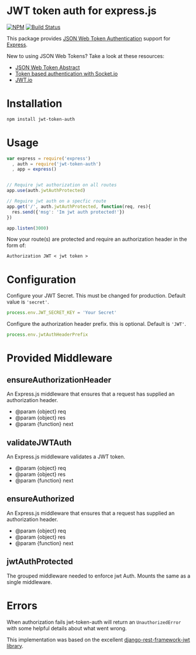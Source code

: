# JWT token auth for express.js
[![NPM](https://nodei.co/npm/jwt-token-auth.png?compact=true)](https://npmjs.org/package/jwt-token-auth?compact=true)
[![Build Status](https://travis-ci.org/agconti/jwt-token-auth.svg?branch=master)](https://travis-ci.org/agconti/jwt-token-auth)

This package provides [JSON Web Token Authentication](http://tools.ietf.org/html/draft-ietf-oauth-json-web-token) support for
[Express](http://expressjs.com/).

New to using JSON Web Tokens? Take a look at these resources:

- [JSON Web Token Abstract](http://self-issued.info/docs/draft-ietf-oauth-json-web-token.html)
- [Token based authentication with Socket.io](https://auth0.com/blog/2014/01/15/auth-with-socket-io/)
- [JWT.io](http://jwt.io/)

# Installation 
```bash
npm install jwt-token-auth
```

# Usage
```js
var express = require('express')
  , auth = require('jwt-token-auth')
  , app = express()


// Require jwt authorization on all routes
app.use(auth.jwtAuthProtected)

// Reguire jwt auth on a specfic route
app.get('/', auth.jwtAuthProtected, function(req, res){
  res.send({'msg': 'Im jwt auth protected!'})
})

app.listen(3000)
```
Now your route(s) are protected and require an authorization header in the form of:

```
Authorization JWT < jwt token > 
```

# Configuration
Configure your JWT Secret. This must be changed for production. Default value is `'secret'`. 
```js
process.env.JWT_SECRET_KEY = 'Your Secret'
```

Configure the authorization header prefix. this is optional. Default is `'JWT'`.
```js
process.env.jwtAuthHeaderPrefix
```

# Provided Middleware

## ensureAuthorizationHeader
An Express.js middleware that ensures that a request has supplied an authorization header.
* @param {object} req
* @param {object} res
* @param {function} next

## validateJWTAuth
An Express.js middleware validates a JWT token.
 * @param {object} req
 * @param {object} res
 * @param {function} next

## ensureAuthorized 
An Express.js middleware that ensures that a request has supplied an authorization header.
* @param {object} req
* @param {object} res
* @param {function} next

## jwtAuthProtected 
The grouped middleware needed to enforce jwt Auth. Mounts the same as a single middleware.

# Errors 
When authorization fails jwt-token-auth will return an `UnauthorizedError` with some helpful details about what went wrong. 
 
This implementation was based on the excellent [django-rest-framework-jwt library](https://github.com/GetBlimp/django-rest-framework-jwt).
